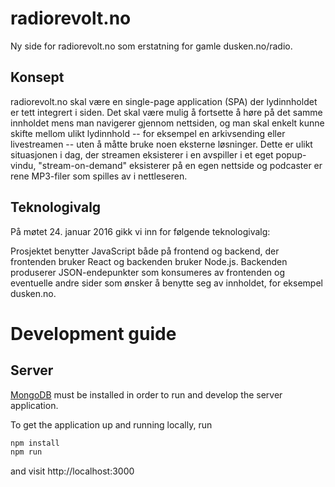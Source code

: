 # radiorevolt.no

Ny side for radiorevolt.no som erstatning for gamle dusken.no/radio.

## Konsept

radiorevolt.no skal være en single-page application (SPA) der lydinnholdet er tett integrert i siden. Det skal være mulig å fortsette å høre på det samme innholdet mens man navigerer gjennom nettsiden, og man skal enkelt kunne skifte mellom ulikt lydinnhold -- for eksempel en arkivsending eller livestreamen -- uten å måtte bruke noen eksterne løsninger. Dette er ulikt situasjonen i dag, der streamen eksisterer i en avspiller i et eget popup-vindu, "stream-on-demand" eksisterer på en egen nettside og podcaster er rene MP3-filer som spilles av i nettleseren.

## Teknologivalg

På møtet 24. januar 2016 gikk vi inn for følgende teknologivalg:

Prosjektet benytter JavaScript både på frontend og backend, der frontenden bruker React og backenden bruker Node.js. Backenden produserer JSON-endepunkter som konsumeres av frontenden og eventuelle andre sider som ønsker å benytte seg av innholdet, for eksempel dusken.no.


# Development guide
## Server
[MongoDB](https://www.mongodb.org/downloads) must be installed in order to run and develop the server application.

To get the application up and running locally, run

```bash
npm install
npm run
```

and visit http://localhost:3000